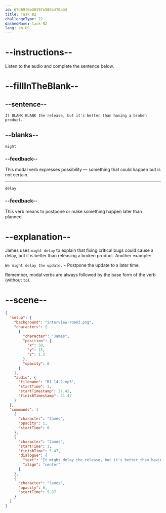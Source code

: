 ```yaml
---
id: 67d69f6e30297e584b470b34
title: Task 82
challengeType: 22
dashedName: task-82
lang: en-US
---
```


<!-- (audio) James: It might delay the release, but it's better than having a broken product. -->

# --instructions--

Listen to the audio and complete the sentence below.

# --fillInTheBlank--

## --sentence--

`It BLANK BLANK the release, but it's better than having a broken product.`

## --blanks--

`might`

### --feedback--

This modal verb expresses possibility — something that could happen but is not certain.

---

`delay`

### --feedback--

This verb means to postpone or make something happen later than planned.

# --explanation--

James uses `might delay` to explain that fixing critical bugs could cause a delay, but it is better than releasing a broken product. Another example:

`We might delay the update.` - Postpone the update to a later time.

Remember, modal verbs are always followed by the base form of the verb (without `to`).

# --scene--

```json
{
  "setup": {
    "background": "interview-room3.png",
    "characters": [
      {
        "character": "James",
        "position": {
          "x": 50,
          "y": 15,
          "z": 1.2
        },
        "opacity": 0
      }
    ],
    "audio": {
      "filename": "B1_14-2.mp3",
      "startTime": 1,
      "startTimestamp": 37.42,
      "finishTimestamp": 41.42
    }
  },
  "commands": [
    {
      "character": "James",
      "opacity": 1,
      "startTime": 0
    },
    {
      "character": "James",
      "startTime": 1,
      "finishTime": 5.47,
      "dialogue": {
        "text": "It might delay the release, but it's better than having a broken product.",
        "align": "center"
      }
    },
    {
      "character": "James",
      "opacity": 0,
      "startTime": 5.97
    }
  ]
}
```
